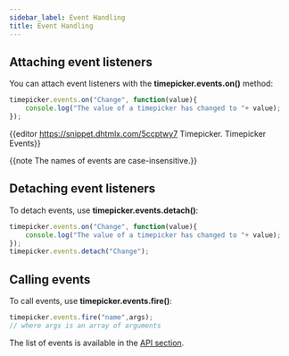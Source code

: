 ```yaml
---
sidebar_label: Event Handling
title: Event Handling
---          
```


## Attaching event listeners

You can attach event listeners with the **timepicker.events.on()** method:

~~~js
timepicker.events.on("Change", function(value){
    console.log("The value of a timepicker has changed to "+ value);
});
~~~

{{editor	https://snippet.dhtmlx.com/5ccptwy7	Timepicker. Timepicker Events}}

{{note The names of events are case-insensitive.}}

## Detaching event listeners

To detach events, use **timepicker.events.detach()**:

~~~js
timepicker.events.on("Change", function(value){
    console.log("The value of a timepicker has changed to "+ value);
});
timepicker.events.detach("Change");
~~~

## Calling events

To call events, use **timepicker.events.fire()**:

~~~js
timepicker.events.fire("name",args);
// where args is an array of arguments
~~~

The list of events is available in the [API section](timepicker/api/refs/timepicker_events.md).



